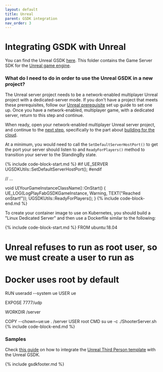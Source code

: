 ```yaml
---
layout: default
title: Unreal
parent: GSDK integration
nav_order: 3
---
```


# Integrating GSDK with Unreal

You can find the Unreal GSDK [here](https://github.com/PlayFab/gsdk/tree/main/UnrealPlugin). This folder contains the Game Server SDK for the [Unreal game engine](https://unrealengine.com/).  

### What do I need to do in order to use the Unreal GSDK in a new project? 

The Unreal server project needs to be a network-enabled multiplayer Unreal project with a dedicated-server mode. If you don't have a project that meets these prerequisites, follow our [Unreal prerequisite](https://github.com/PlayFab/gsdk/blob/main/UnrealPlugin/ThirdPersonMPSetup.md) set up guide to set one up. Once you have a network-enabled, multiplayer game, with a dedicated server, return to this step and continue.

When ready, open your network-enabled multiplayer Unreal server project, and continue to the [next step](https://github.com/PlayFab/gsdk/tree/main/UnrealPlugin), specifically to the part about [building for the cloud](https://github.com/PlayFab/gsdk/blob/main/UnrealPlugin/ThirdPersonMPCloudDeploy.md). 

At a minimum, you would need to call the `SetDefaultServerHostPort()` to get the port your server should listen to and `ReadyForPlayers()` method to transition your server to the StandingBy state.

{% include code-block-start.md %}
#if UE_SERVER
    UGSDKUtils::SetDefaultServerHostPort();
#endif

// ...

void U[YourGameInstanceClassName]::OnStart()
{
    UE_LOG(LogPlayFabGSDKGameInstance, Warning, TEXT("Reached onStart!"));
    UGSDKUtils::ReadyForPlayers();
}
{% include code-block-end.md %}

To create your container image to use on Kubernetes, you should build a "Linux Dedicated Server" and then use a Dockerfile similar to the following:

{% include code-block-start.md %}
FROM ubuntu:18.04

# Unreal refuses to run as root user, so we must create a user to run as
# Docker uses root by default
RUN useradd --system ue
USER ue

EXPOSE 7777/udp

WORKDIR /server

COPY --chown=ue:ue . /server
USER root
CMD su ue -c ./ShooterServer.sh
{% include code-block-end.md %}

### Samples

Check [this guide](https://github.com/PlayFab/MpsSamples/tree/main/UnrealThirdPersonMP) on how to integrate the [Unreal Third Person template](https://docs.unrealengine.com/4.27/en-US/Resources/Templates/ThirdPerson/) with the Unreal GSDK.

{% include gsdkfooter.md %}